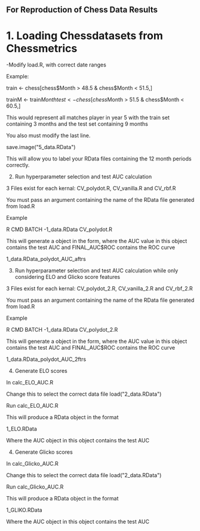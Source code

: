 ## For Reproduction of Chess Data Results

# 1. Loading Chessdatasets from Chessmetrics

-Modify load.R, with correct date ranges

Example:

train <- chess[chess$Month > 48.5 & chess$Month < 51.5,]

trainM <- train$Month
test <- chess[chess$Month > 51.5 & chess$Month < 60.5,]


This would represent all matches player in year 5 with the train set containing 3 months and the test set containing 9 months

You also must modify the last line.

save.image("5_data.RData")

This will allow you to label your RData files containing the 12 month periods correctly.

2.  Run hyperparameter selection and test AUC calculation

3 Files exist for each kernal: CV_polydot.R, CV_vanilla.R and CV_rbf.R

You must pass an argument containing the name of the RData file generated from load.R

Example

R CMD BATCH -1_data.RData CV_polydot.R

This will generate a object in the form, where the AUC value in this object contains the test AUC and FINAL_AUC$ROC contains the ROC curve

1_data.RData_polydot_AUC_aftrs

3. Run hyperparameter selection and test AUC calculation while only considering ELO and Glicko score features

3 Files exist for each kernal: CV_polydot_2.R, CV_vanilla_2.R and CV_rbf_2.R

You must pass an argument containing the name of the RData file generated from load.R

Example

R CMD BATCH -1_data.RData CV_polydot_2.R

This will generate a object in the form, where the AUC value in	this object contains the test AUC and FINAL_AUC$ROC contains the ROC curve

1_data.RData_polydot_AUC_2ftrs

4. Generate ELO scores

In calc_ELO_AUC.R

Change this to select the correct data file
load("2_data.RData")

Run calc_ELO_AUC.R

This will produce a RData object in the format

1_ELO.RData

Where the AUC object in this object contains the test AUC

4. Generate Glicko scores

In calc_Glicko_AUC.R

Change this to select the correct data file
load("2_data.RData")

Run calc_Glicko_AUC.R

This will produce a RData object in the format

1_GLIKO.RData

Where the AUC object in this object contains the test AUC
